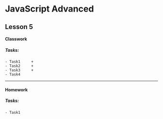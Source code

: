 # JavaScript Advanced

## Lesson 5

#### Classwork

##### Tasks:
```
- Task1     +
- Task2     +
- Task3     +
- Task4     
```

------------------------------

#### Homework

##### Tasks:
```
- Task1     
```

